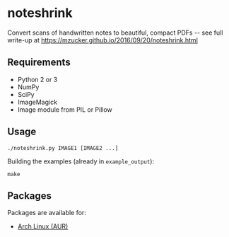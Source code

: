 noteshrink
==========

Convert scans of handwritten notes to beautiful, compact PDFs -- see full write-up at <https://mzucker.github.io/2016/09/20/noteshrink.html>

## Requirements

 - Python 2 or 3
 - NumPy
 - SciPy
 - ImageMagick
 - Image module from PIL or Pillow

## Usage

```
./noteshrink.py IMAGE1 [IMAGE2 ...]
```

Building the examples (already in `example_output`):

```
make
```

## Packages
Packages are available for:
 - [Arch Linux (AUR)](https://aur.archlinux.org/packages/noteshrink/)
